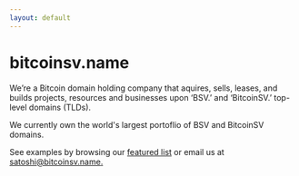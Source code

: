 ```yaml
---
layout: default
---
```


# bitcoinsv.name

We’re a Bitcoin domain holding company that aquires, sells, leases, and builds projects, resources and businesses upon ‘BSV.’ and ‘BitcoinSV.’ top-level domains (TLDs).

We currently own the world's largest portoflio of BSV and BitcoinSV domains.

See examples by browsing our [featured list](/list) or email us at [satoshi@bitcoinsv.name.](/)
